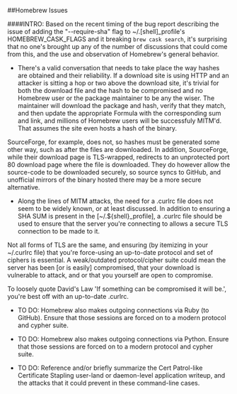 ##Homebrew Issues

####INTRO:
Based on the recent timing of the bug report describing the issue of adding the "--require-sha" flag to ~/.[shell]_profile's HOMEBREW_CASK_FLAGS and it breaking `brew cask search`, it's surprising that no one's brought up any of the number of discussions that could come from this, and the use and observation of Homebrew's general behavior.

- There's a valid conversation that needs to take place the way hashes are obtained and their reliability. If a download site is using HTTP and an attacker is sitting a hop or two above the download site, it's trivial for both the download file and the hash to be compromised and no Homebrew user or the package maintainer to be any the wiser. The maintainer will download the package and hash, verify that they match, and then update the appropriate Formula with the corresponding sum and link, and millions of Homebrew users will be successfuly MITM'd. That assumes the site even hosts a hash of the binary. 

SourceForge, for example, does not, so hashes must be generated some other way, such as after the files are downloaded. In addition, SourceForge, while their download page is TLS-wrapped, redirects to an unprotected port 80 download page where the file is downloaded. They do however allow the source-code to be downloaded securely, so source syncs to GitHub, and unofficial mirrors of the binary hosted there may be a more secure alternative.

- Along the lines of MITM attacks, the need for a .curlrc file does not seem to be widely known, or at least discussed. In addition to ensuring a SHA SUM is present in the [~/.${shell}_profile], a .curlrc file should be used to ensure that the server you're connecting to allows a secure TLS connection to be made to it. 

Not all forms of TLS are the same, and ensuring (by itemizing in your ~/.curlrc file) that you're force-using an up-to-date protocol and set of ciphers is essential. A weak/outdated protocol/cipher suite could mean the server has been [or is easily] compromised, that your download is vulnerable to attack, and or that you yourself are open to compromise. 

To loosely quote David's Law 'If something can be compromised it will be.', you're best off with an up-to-date .curlrc.


- TO DO: Homebrew also makes outgoing connections via Ruby (to GitHub).
Ensure that those sessions are forced on to a modern protocol and cypher suite.

- TO DO: Homebrew also makes outgoing connections via Python. 
Ensure that those sessions are forced on to a modern protocol and cypher suite.

- TO DO: Reference and/or briefly summarize the Cert Patrol-like Certificate Stapling user-land or daemon-level application writeup, and the attacks that it could prevent in these command-line cases.
